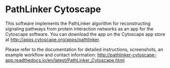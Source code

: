 PathLinker Cytoscape
====================

This software implements the PathLinker algorithm for reconstructing signaling pathways from protein interaction networks as an app for the Cytoscape software. You can download the app on the Cytoscape app store at http://apps.cytoscape.org/apps/pathlinker.

Please refer to the documentation for detailed instructions, screenshots, an example workflow and contact information: http://pathlinker-cytoscape-app.readthedocs.io/en/latest/PathLinker_Cytoscape.html.
